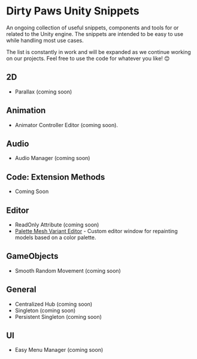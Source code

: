 # Dirty Paws Unity Snippets
An ongoing collection of useful snippets, components and tools for or related to the Unity engine. The snippets are intended to be easy to use while handling most use cases. 

The list is constantly in work and will be expanded as we continue working on our projects. Feel free to use the code for whatever you like! 😊

## 2D
- Parallax (coming soon)

## Animation
- Animator Controller Editor (coming soon).

## Audio

- Audio Manager (coming soon)

## Code: Extension Methods

- Coming Soon

## Editor

- ReadOnly Attribute (coming soon)
- [Palette Mesh Variant Editor](./Editor/Palette%20Mesh%20Variant%20Editor.md) - Custom editor window for repainting models based on a color palette.

## GameObjects

- Smooth Random Movement (coming soon)

## General

- Centralized Hub (coming soon)
- Singleton (coming soon)
- Persistent Singleton (coming soon)


## UI

- Easy Menu Manager (coming soon)